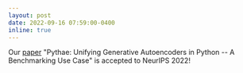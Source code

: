 ```yaml
---
layout: post
date: 2022-09-16 07:59:00-0400
inline: true
---
```


Our [paper](https://arxiv.org/abs/2206.08309) "Pythae: Unifying Generative Autoencoders in Python -- A Benchmarking Use Case" is accepted to NeurIPS 2022!